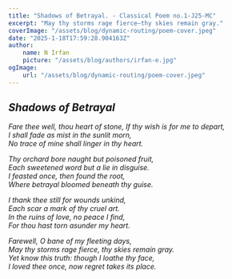 ```yaml
---
title: "Shadows of Betrayal. - Classical Poem no.1-J25-MC"
excerpt: "May thy storms rage fierce—thy skies remain gray."
coverImage: "/assets/blog/dynamic-routing/poem-cover.jpeg"
date: "2025-1-18T17:59:28.904163Z"
author:
    name: N Irfan
    picture: "/assets/blog/authors/irfan-e.jpg"
ogImage:
    url: "/assets/blog/dynamic-routing/poem-cover.jpeg"
---
```


## *Shadows of Betrayal*

*Fare thee well, thou heart of stone,
If thy wish is for me to depart,  
I shall fade as mist in the sunlit morn,  
No trace of mine shall linger in thy heart.*

*Thy orchard bore naught but poisoned fruit,  
Each sweetened word but a lie in disguise.  
I feasted once, then found the root,  
Where betrayal bloomed beneath thy guise.*

*I thank thee still for wounds unkind,  
Each scar a mark of thy cruel art.  
In the ruins of love, no peace I find,  
For thou hast torn asunder my heart.*

*Farewell, O bane of my fleeting days,  
May thy storms rage fierce, thy skies remain gray.  
Yet know this truth: though I loathe thy face,  
I loved thee once, now regret takes its place.*


  